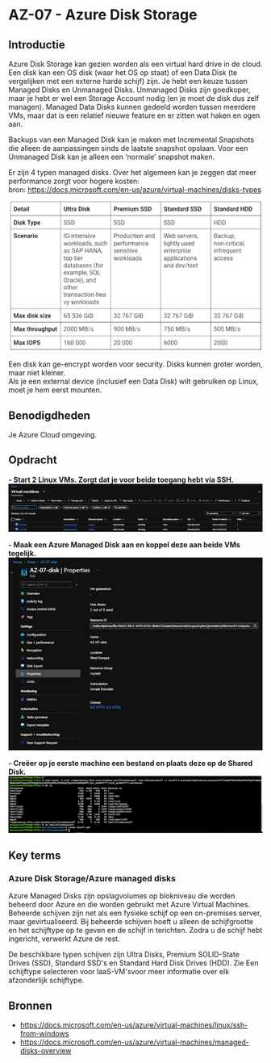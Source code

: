 # AZ-07 - Azure Disk Storage

## Introductie  
Azure Disk Storage kan gezien worden als een virtual hard drive in de cloud. Een disk kan een OS disk (waar het OS op staat) of een Data Disk (te vergelijken met een externe harde schijf) zijn. Je hebt een keuze tussen Managed Disks en Unmanaged Disks. Unmanaged Disks zijn goedkoper, maar je hebt er wel een Storage Account nodig (en je moet de disk dus zelf managen). Managed Data Disks kunnen gedeeld worden tussen meerdere VMs, maar dat is een relatief nieuwe feature en er zitten wat haken en ogen aan.  

Backups van een Managed Disk kan je maken met Incremental Snapshots die alleen de aanpassingen sinds de laatste snapshot opslaan. Voor een Unmanaged Disk kan je alleen een ‘normale’ snapshot maken.  

Er zijn 4 typen managed disks. Over het algemeen kan je zeggen dat meer performance zorgt voor hogere kosten:  
bron: https://docs.microsoft.com/en-us/azure/virtual-machines/disks-types  

![Kijk](https://github.com/Electroybot/cloud-6-repo-Electroybot/blob/main/00_includes/Week%202/Week%202%20-%20AZ-01%20tm%20AZ-09/AZ-07/01.png?raw=true)  

Een disk kan ge-encrypt worden voor security. Disks kunnen groter worden, maar niet kleiner.  
Als je een external device (inclusief een Data Disk) wilt gebruiken op Linux, moet je hem eerst mounten.   

## Benodigdheden   
Je Azure Cloud omgeving.  

## Opdracht  

**- Start 2 Linux VMs. Zorgt dat je voor beide toegang hebt via SSH.**  
![Kijk](https://github.com/Electroybot/cloud-6-repo-Electroybot/blob/main/00_includes/Week%202/Week%202%20-%20AZ-01%20tm%20AZ-09/AZ-07/02.png?raw=true)  

**- Maak een Azure Managed Disk aan en koppel deze aan beide VMs tegelijk.**  
![Kijk](https://github.com/Electroybot/cloud-6-repo-Electroybot/blob/main/00_includes/Week%202/Week%202%20-%20AZ-01%20tm%20AZ-09/AZ-07/03.png?raw=true)  

**- Creëer op je eerste machine een bestand en plaats deze op de Shared Disk.**  
![Kijk](https://github.com/Electroybot/cloud-6-repo-Electroybot/blob/main/00_includes/Week%202/Week%202%20-%20AZ-01%20tm%20AZ-09/AZ-07/04.png?raw=true)  

## Key terms  

### Azure Disk Storage/Azure managed disks  
Azure Managed Disks zijn opslagvolumes op blokniveau die worden beheerd door Azure en die worden gebruikt met Azure Virtual Machines. Beheerde schijven zijn net als een fysieke schijf op een on-premises server, maar gevirtualiseerd. Bij beheerde schijven hoeft u alleen de schijfgrootte en het schijftype op te geven en de schijf in terichten. Zodra u de schijf hebt ingericht, verwerkt Azure de rest.  

De beschikbare typen schijven zijn Ultra Disks, Premium SOLID-State Drives (SSD), Standard SSD's en Standard Hard Disk Drives (HDD). Zie Een schijftype selecteren voor IaaS-VM'svoor meer informatie over elk afzonderlijk schijftype.  

## Bronnen  

- https://docs.microsoft.com/en-us/azure/virtual-machines/linux/ssh-from-windows  
- https://docs.microsoft.com/en-us/azure/virtual-machines/managed-disks-overview  
